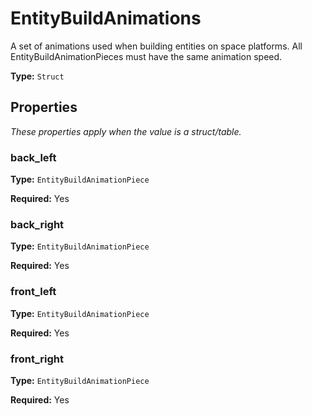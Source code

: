 # EntityBuildAnimations

A set of animations used when building entities on space platforms. All EntityBuildAnimationPieces must have the same animation speed.

**Type:** `Struct`

## Properties

*These properties apply when the value is a struct/table.*

### back_left

**Type:** `EntityBuildAnimationPiece`

**Required:** Yes

### back_right

**Type:** `EntityBuildAnimationPiece`

**Required:** Yes

### front_left

**Type:** `EntityBuildAnimationPiece`

**Required:** Yes

### front_right

**Type:** `EntityBuildAnimationPiece`

**Required:** Yes

